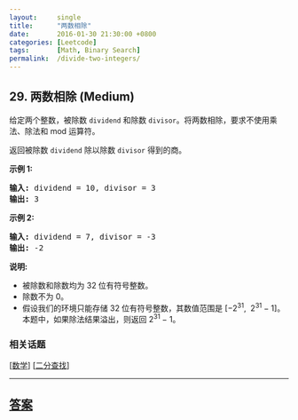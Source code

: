 ```yaml
---
layout:     single
title:      "两数相除"
date:       2016-01-30 21:30:00 +0800
categories: [Leetcode]
tags:       [Math, Binary Search]
permalink:  /divide-two-integers/
---
```


## 29. 两数相除 (Medium)

<p>给定两个整数，被除数&nbsp;<code>dividend</code>&nbsp;和除数&nbsp;<code>divisor</code>。将两数相除，要求不使用乘法、除法和 mod 运算符。</p>

<p>返回被除数&nbsp;<code>dividend</code>&nbsp;除以除数&nbsp;<code>divisor</code>&nbsp;得到的商。</p>

<p><strong>示例&nbsp;1:</strong></p>

<pre><strong>输入:</strong> dividend = 10, divisor = 3
<strong>输出:</strong> 3</pre>

<p><strong>示例&nbsp;2:</strong></p>

<pre><strong>输入:</strong> dividend = 7, divisor = -3
<strong>输出:</strong> -2</pre>

<p><strong>说明:</strong></p>

<ul>
	<li>被除数和除数均为 32 位有符号整数。</li>
	<li>除数不为&nbsp;0。</li>
	<li>假设我们的环境只能存储 32 位有符号整数，其数值范围是 [&minus;2<sup>31</sup>,&nbsp; 2<sup>31&nbsp;</sup>&minus; 1]。本题中，如果除法结果溢出，则返回 2<sup>31&nbsp;</sup>&minus; 1。</li>
</ul>

### 相关话题
  [[数学](https://github.com/openset/leetcode/tree/master/tag/math/README.md)]
  [[二分查找](https://github.com/openset/leetcode/tree/master/tag/binary-search/README.md)]

---

## [答案](https://github.com/openset/leetcode/tree/master/problems/divide-two-integers)
